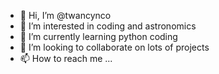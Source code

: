 - 👋 Hi, I’m @twancynco
- 👀 I’m interested in coding and astronomics
- 🌱 I’m currently learning python coding
- 💞️ I’m looking to collaborate on lots of projects 
- 📫 How to reach me ...

<!---
twancynco/twancynco is a ✨ special ✨ repository because its `README.md` (this file) appears on your GitHub profile.
You can click the Preview link to take a look at your changes.
--->
